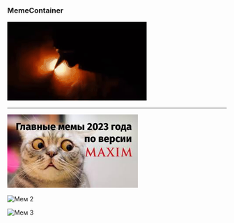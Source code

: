 ### MemeContainer

![Мем 1](meme/hell_yeah.gif)

***

![Мем 2](meme/topmem.jpeg)


![Мем 2](meme/meme.gif)


![Мем 3](meme/chp.jpg)
